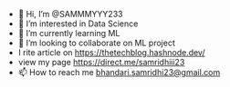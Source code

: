 - 👋 Hi, I’m @SAMMMYYY233
- 👀 I’m interested in Data Science
- 🌱 I’m currently learning ML
- 💞️ I’m looking to collaborate on ML project
- I rite article on https://thetechblog.hashnode.dev/
- view my page https://direct.me/samridhiii23
- 📫 How to reach me bhandari.samridhi23@gmail.com

<!---
SAMMMYYY233/SAMMMYYY233 is a ✨ special ✨ repository because its `README.md` (this file) appears on your GitHub profile.
You can click the Preview link to take a look at your changes.
--->
